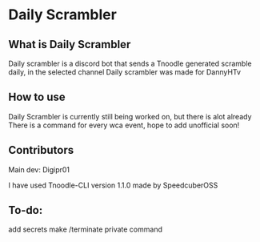 # Daily Scrambler
## What is Daily Scrambler
Daily scrambler is a discord bot that sends a Tnoodle generated scramble daily, in the selected channel
Daily scrambler was made for DannyHTv

## How to use
Daily Scrambler is currently still being worked on, but there is alot already
There is a command for every wca event, hope to add unofficial soon!

## Contributors
Main dev: Digipr01

I have used Tnoodle-CLI version 1.1.0 made by SpeedcuberOSS

## To-do:
add secrets
make /terminate private command